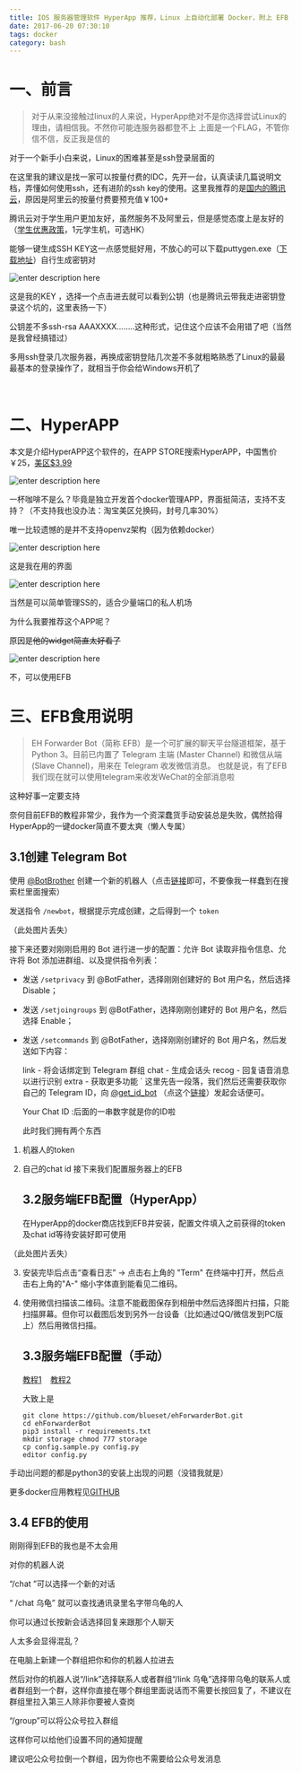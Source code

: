```yaml
---
title: IOS 服务器管理软件 HyperApp 推荐，Linux 上自动化部署 Docker，附上 EFB 教程
date: 2017-06-20 07:30:10
tags: docker
category: bash
---
```

# 一、前言

> 对于从来没接触过linux的人来说，HyperApp绝对不是你选择尝试Linux的理由，请相信我。不然你可能连服务器都登不上
> 上面是一个FLAG，不管你信不信，反正我是信的

对于一个新手小白来说，Linux的困难甚至是ssh登录层面的

<!-- more -->

在这里我的建议是找一家可以按量付费的IDC，先开一台，认真读读几篇说明文档，弄懂如何使用ssh，还有进阶的ssh key的使用。这里我推荐的是[国内的腾讯云](https://www.qcloud.com/)，原因是阿里云的按量付费要预充值￥100+

腾讯云对于学生用户更加友好，虽然服务不及阿里云，但是感觉态度上是友好的（[学生优惠政策](https://www.qcloud.com/act/campus)，1元学生机，可选HK）

能够一键生成SSH KEY这一点感觉挺好用，不放心的可以下载puttygen.exe（[下载地址](https://www.chiark.greenend.org.uk/~sgtatham/putty/latest.html)）自行生成密钥对

![enter description here][1]

这是我的KEY ，选择一个点击进去就可以看到公钥（也是腾讯云带我走进密钥登录这个坑的，这里表扬一下）

公钥差不多ssh-rsa AAAXXXX........这种形式，记住这个应该不会用错了吧（当然是我曾经搞错过）

多用ssh登录几次服务器，再换成密钥登陆几次差不多就粗略熟悉了Linux的最最最基本的登录操作了，就相当于你会给Windows开机了

&nbsp;

# 二、HyperAPP

本文是介绍HyperAPP这个软件的，在APP STORE搜索HyperAPP，中国售价￥25，[美区$3.99](https://itunes.apple.com/us/app/hyperapp/id1179750280)

![enter description here][2]

一杯咖啡不是么？毕竟是独立开发首个docker管理APP，界面挺简洁，支持不支持？（不支持我也没办法：淘宝美区兑换码，封号几率30%）

唯一比较遗憾的是并不支持openvz架构（因为依赖docker）



![enter description here][3]

这是我在用的界面


![enter description here][4]


当然是可以简单管理SS的，适合少量端口的私人机场

为什么我要推荐这个APP呢？

原因是<del>他的widget简直太好看了</del>

![enter description here][5]

不，可以使用EFB

# 三、EFB食用说明

> EH Forwarder Bot（简称 EFB）是一个可扩展的聊天平台隧道框架，基于 Python 3。目前已内置了 Telegram 主端 (Master Channel) 和微信从端 (Slave Channel)，用来在 Telegram 收发微信消息。
> 也就是说，有了EFB我们现在就可以使用telegram来收发WeChat的全部消息啦

这种好事一定要支持

奈何目前EFB的教程非常少，我作为一个资深蠢货手动安装总是失败，偶然拾得HyperApp的一键docker简直不要太爽（懒人专属）

## 3.1创建 Telegram Bot

使用 [@BotBrother](https://telegram.me/botfather) 创建一个新的机器人（点击[链接](https://telegram.me/botfather)即可，不要像我一样蠢到在搜索栏里面搜索）

发送指令 `/newbot`，根据提示完成创建，之后得到一个 `token`

（此处图片丢失）

接下来还要对刚刚启用的 Bot 进行进一步的配置：允许 Bot 读取非指令信息、允许将 Bot 添加进群组、以及提供指令列表：

*   发送 `/setprivacy` 到 @BotFather，选择刚刚创建好的 Bot 用户名，然后选择 Disable；
*   发送 `/setjoingroups` 到 @BotFather，选择刚刚创建好的 Bot 用户名，然后选择 Enable；
*   发送 `/setcommands` 到 @BotFather，选择刚刚创建好的 Bot 用户名，然后发送如下内容：

    link - 将会话绑定到 Telegram 群组
    chat - 生成会话头
    recog - 回复语音消息以进行识别
    extra - 获取更多功能    `</pre>
    这里先告一段落，我们然后还需要获取你自己的 Telegram ID，向 [@get_id_bot](https://t.me/get_id_bot) （点这个[链接](https://t.me/get_id_bot)）发起会话便可。

    Your Chat ID :后面的一串数字就是你的ID啦

    此时我们拥有两个东西

1.  机器人的token

2.  自己的chat id
    接下来我们配置服务器上的EFB

    ## 3.2服务端EFB配置（HyperApp）

    在HyperApp的docker商店找到EFB并安装，配置文件填入之前获得的token及chat id等待安装好即可使用

   （此处图片丢失）

3.  安装完毕后点击“查看日志” -&gt; 点击右上角的 "Term" 在终端中打开，然后点击右上角的"A-" 缩小字体直到能看见二维码。

4.  使用微信扫描该二维码。注意不能截图保存到相册中然后选择图片扫描，只能扫描屏幕。但你可以截图后发到另外一台设备（比如通过QQ/微信发到PC版上）然后用微信扫描。

    ## 3.3服务端EFB配置（手动）

    [教程1](https://alanoy.com/post/send-and-receive-wechat-message-with-telegram/)    [教程2](https://blog.1a23.com/2017/01/09/EFB-How-to-Send-and-Receive-Messages-from-WeChat-on-Telegram-zh-CN/)

    大致上是

    ```
    git clone https://github.com/blueset/ehForwarderBot.git
    cd ehForwarderBot
    pip3 install -r requirements.txt
    mkdir storage chmod 777 storage
    cp config.sample.py config.py
    editor config.py
    ```

手动出问题的都是python3的安装上出现的问题（没错我就是）

更多docker应用教程见[GITHUB](https://github.com/waylybaye/HyperApp-Guide)

## 3.4 EFB的使用

刚刚得到EFB的我也是不太会用

对你的机器人说

“/chat ”可以选择一个新的对话

“ /chat 乌龟” 就可以查找通讯录里名字带乌龟的人

你可以通过长按新会话选择回复来跟那个人聊天

人太多会显得混乱？

在电脑上新建一个群组把你和你的机器人拉进去

然后对你的机器人说“/link”选择联系人或者群组“/link 乌龟”选择带乌龟的联系人或者群组到一个群，这样你直接在哪个群组里面说话而不需要长按回复了，不建议在群组里拉入第三人除非你要被人查岗

“/group”可以将公众号拉入群组

这样你可以给他们设置不同的通知提醒

建议吧公众号拉倒一个群组，因为你也不需要给公众号发消息


[1]: https://img.totoro.pub/blog/hyperapp01.png
[2]: https://img.totoro.pub/blog/hyperapp02.jpg
[3]: https://img.totoro.pub/blog/hyperapp03.jpg
[4]: https://img.totoro.pub/blog/hyperapp04.png
[5]: https://img.totoro.pub/blog/hyperapp05.jpg